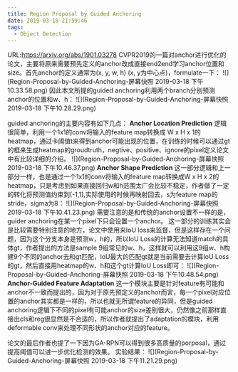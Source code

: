 ```yaml
---
title: Region Proposal by Guided Anchoring
date: 2019-03-18 21:59:46
tags:
  - Object Detection
---
```

URL:https://arxiv.org/abs/1901.03278
CVPR2019的一篇对anchor进行优化的论文，主要将原来需要预先定义的anchor改成直接end2end学习anchor位置和size。首先anchor的定义通常为(x, y, w, h) (x, y为中心点)，formulate一下：
![](Region-Proposal-by-Guided-Anchoring-屏幕快照 2019-03-18 下午10.33.58.png)
因此本文所提的guided anchoring利用两个branch分别预测anchor的位置和w、h：
![](Region-Proposal-by-Guided-Anchoring-屏幕快照 2019-03-18 下午10.28.29.png)

guided anchoring的主要内容有如下几点：
**Anchor Location Prediction**
逻辑很简单，利用一个1x1的conv将输入的feature map转换成 W x H x 1的heatmap，通过卡阈值t来得到anchor可能出现的位置，在训练的时候可以通过gt的框来生成heatmap的groudtruth，negtive、positive、ignore的pixel定义论文中有比较详细的介绍。
![](Region-Proposal-by-Guided-Anchoring-屏幕快照 2019-03-18 下午10.46.37.png)
**Anchor Shape Prediction**
这一部分逻辑和上一部分一样，也是通过一个1x1的conv将输入的feature map转换成W x H x 2的heatmap，只是考虑到如果直接回归w和h范围太广会比较不稳定，作者做了一定的转化将预测值约束到[-1,1],实际使用的时候再映射回去，s为feature map的stride，sigma为8：
![](Region-Proposal-by-Guided-Anchoring-屏幕快照 2019-03-18 下午10.41.23.png)
需要注意的是和传统的anchor设置不一样的是，guider anchoring在某一个pixel下只会设置一个anchor。
这一部分的训练其实会是比较需要特别注意的地方，论文中使用来IoU loss来监督，但是这样存在一个问题，因为这个分支本身是预测w，h的，所以IoU Loss的计算无法知道match的具体gt，作者提出的方法是sample 9组常见的w、h，这样就可以利用这9组w、h构建9个不同的anchor去和gt匹配，IoU最大的匹配gt就是当前需要去计算IoU Loss的gt，然后直接用heatmap的w、h和这个gt计算IoU Loss即可：
![](Region-Proposal-by-Guided-Anchoring-屏幕快照 2019-03-18 下午10.48.54.png)
**Anchor-Guided Feature Adaptation**
这一个模块主要是针对feature有可能和anchor不一致而提出的，因为对于原先预定义的anchor而言，每一个pixel对应位置的anchor其实都是一样的，所以也就无所谓feature的异同，但是guided anchoring逻辑下不同的pixel有可能anchor的size差别很大，仍然像之前那样直接出cls和reg很显然是不合适的，所以作者就提出了adaptation的模块，利用deformable conv来处理不同形状的anchor对应的feature。

论文的最后作者也提了一下因为GA-RPN可以得到很多高质量的porposal，通过提高阈值可以进一步优化检测的效果。
实验结果：
![](Region-Proposal-by-Guided-Anchoring-屏幕快照 2019-03-18 下午11.21.29.png)
